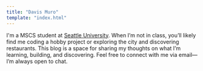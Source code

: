 ```yaml
---
title: "Davis Muro"
template: "index.html"
---
```

I'm a MSCS student at <a href="https://www.seattleu.edu/science-engineering/"
target="_blank">Seattle University</a>. When I’m not in class, you’ll likely
find me coding a hobby project or exploring the city and discovering
restaurants. This blog is a space for sharing my thoughts on what I’m learning,
building, and discovering. Feel free to connect with me via email—I’m always
open to chat.
